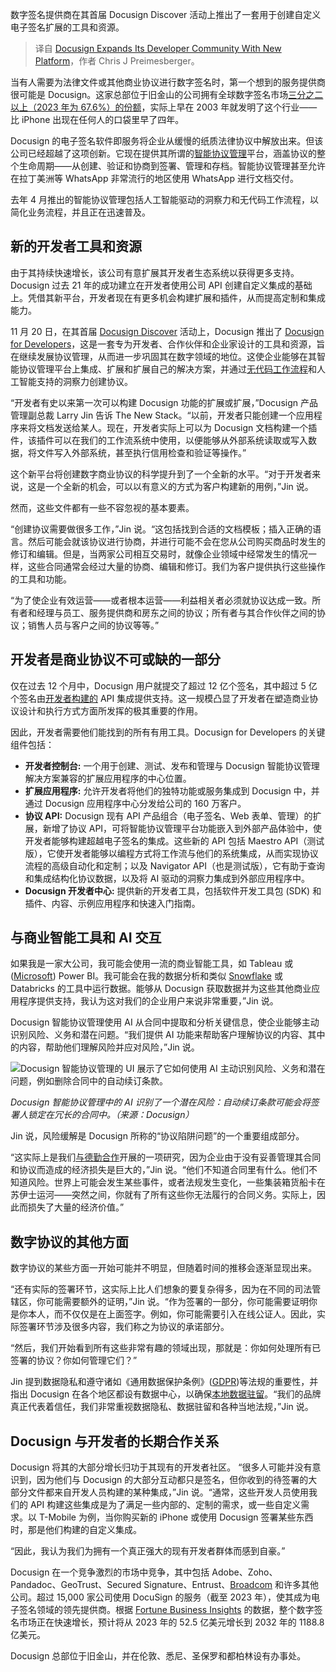 
<!--
title: Docusign通过新平台扩展其开发者社区
cover: https://cdn.thenewstack.io/media/2024/11/97221f54-docusign-developer-tools.jpg
-->

数字签名提供商在其首届 Docusign Discover 活动上推出了一套用于创建自定义电子签名扩展的工具和资源。

> 译自 [Docusign Expands Its Developer Community With New Platform](https://thenewstack.io/docusign-expands-its-developer-community-with-new-platform/)，作者 Chris J Preimesberger。

当有人需要为法律文件或其他商业协议进行数字签名时，第一个想到的服务提供商很可能是 Docusign。这家总部位于旧金山的公司拥有全球数字签名市场[三分之二以上（2023 年为 67.6%）的份额](https://www.statista.com/statistics/1338004/electronic-signature-market-share-by-company/)，实际上早在 2003 年就发明了这个行业——比 iPhone 出现在任何人的口袋里早了四年。

Docusign 的电子签名软件即服务将企业从缓慢的纸质法律协议中解放出来。但该公司已经超越了这项创新。它现在提供其所谓的[智能协议管理](https://www.docusign.com/intelligent-agreement-management)平台，涵盖协议的整个生命周期——从创建、验证和协商到签署、管理和存档。智能协议管理甚至允许在拉丁美洲等 WhatsApp 非常流行的地区使用 WhatsApp 进行文档交付。

去年 4 月推出的智能协议管理包括人工智能驱动的洞察力和无代码工作流程，以简化业务流程，并且正在迅速普及。


## 新的开发者工具和资源

由于其持续快速增长，该公司有意扩展其开发者生态系统以获得更多支持。Docusign 过去 21 年的成功建立在开发者使用公司 API 创建自定义集成的基础上。凭借其新平台，开发者现在有更多机会构建扩展和插件，从而提高定制和集成能力。

11 月 20 日，在其首届 [Docusign Discover](https://events.docusign.com/discover) 活动上，Docusign 推出了 [Docusign for Developers](https://developers.docusign.com/)，这是一套专为开发者、合作伙伴和企业家设计的工具和资源，旨在继续发展协议管理，从而进一步巩固其在数字领域的地位。这使企业能够在其智能协议管理平台上集成、扩展和扩展自己的解决方案，并通过[无代码工作流程](https://thenewstack.io/low-code-vs-no-code/)和人工智能支持的洞察力创建协议。

“开发者有史以来第一次可以构建 Docusign 功能的扩展或扩展，”Docusign 产品管理副总裁 Larry Jin 告诉 The New Stack。“以前，开发者只能创建一个应用程序来将文档发送给某人。现在，开发者实际上可以为 Docusign 文档构建一个插件，该插件可以在我们的工作流系统中使用，以便能够从外部系统读取或写入数据，将文件写入外部系统，甚至执行信用检查和验证等操作。”

这个新平台将创建数字商业协议的科学提升到了一个全新的水平。“对于开发者来说，这是一个全新的机会，可以以有意义的方式为客户构建新的用例，”Jin 说。

然而，这些文件都有一些不容忽视的基本要素。

“创建协议需要做很多工作，”Jin 说。“这包括找到合适的文档模板；插入正确的语言。然后可能会就该协议进行协商，并进行可能不会在您从公司购买商品时发生的修订和编辑。但是，当两家公司相互交易时，就像企业领域中经常发生的情况一样，这些合同通常会经过大量的协商、编辑和修订。我们为客户提供执行这些操作的工具和功能。

“为了使企业有效运营——或者根本运营——利益相关者必须就协议达成一致。所有者和经理与员工、服务提供商和房东之间的协议；所有者与其合作伙伴之间的协议；销售人员与客户之间的协议等等。”


## 开发者是商业协议不可或缺的一部分

仅在过去 12 个月中，Docusign 用户就提交了超过 12 亿个签名，其中超过 5 亿个签名由[开发者构建的](https://roadmap.sh/api-design) API 集成提供支持。这一规模凸显了开发者在塑造商业协议设计和执行方式方面所发挥的极其重要的作用。

因此，开发者需要他们能找到的所有有用工具。Docusign for Developers 的关键组件包括：

- **开发者控制台:** 一个用于创建、测试、发布和管理与 Docusign 智能协议管理解决方案兼容的扩展应用程序的中心位置。 
- **扩展应用程序:** 允许开发者将他们的独特功能或服务集成到 Docusign 中，并通过 Docusign 应用程序中心分发给公司的 160 万客户。 
- **协议 API:** Docusign 现有 API 产品组合（电子签名、Web 表单、管理）的扩展，新增了协议 API，可将智能协议管理平台功能嵌入到外部产品体验中，使开发者能够构建超越电子签名的集成。这些新的 API 包括 Maestro API（测试版），它使开发者能够以编程方式将工作流与他们的系统集成，从而实现协议流程的高级自动化和定制；以及 Navigator API（也是测试版），它有助于查询和集成结构化协议数据，以及将 AI 驱动的洞察力集成到外部应用程序中。 
- **Docusign 开发者中心:** 提供新的开发者工具，包括软件开发工具包 (SDK) 和插件、内容、示例应用程序和快速入门指南。

## 与商业智能工具和 AI 交互

如果我是一家大公司，我可能会使用一流的商业智能工具，如 Tableau 或 ([Microsoft](https://news.microsoft.com/?utm_content=inline+mention)) Power BI。我可能会在我的数据分析和类似 [Snowflake](https://www.snowflake.com/?utm_content=inline+mention) 或 Databricks 的工具中运行数据。能够从 Docusign 获取数据并为这些其他商业应用程序提供支持，我认为这对我们的企业用户来说非常重要，”Jin 说。

Docusign 智能协议管理使用 AI 从合同中提取和分析关键信息，使企业能够主动识别风险、义务和潜在问题。“我们提供 AI 功能来帮助客户理解协议的内容、其中的内容，帮助他们理解风险并应对风险，”Jin 说。

![Docusign 智能协议管理的 UI 展示了它如何使用 AI 主动识别风险、义务和潜在问题，例如删除合同中的自动续订条款。](https://cdn.thenewstack.io/media/2024/11/98c71263-ai-assisted-review.png)

*Docusign 智能协议管理中的 AI 识别了一个潜在风险：自动续订条款可能会将签署人锁定在冗长的合同中。（来源：Docusign）*

Jin 说，风险缓解是 Docusign 所称的“协议陷阱问题”的一个重要组成部分。

“这实际上是我们[与德勤合作](https://www.docusign.com/deloitte-agreement-study-2024)开展的一项研究，因为企业由于没有妥善管理其合同和协议而造成的经济损失是巨大的，”Jin 说。“他们不知道合同里有什么。他们不知道风险。世界上可能会发生某些事件，或者法规发生变化，一些集装箱货船卡在苏伊士运河——突然之间，你就有了所有这些你无法履行的合同义务。实际上，因此而损失了大量的经济价值。”

## 数字协议的其他方面

数字协议的某些方面一开始可能并不明显，但随着时间的推移会逐渐显现出来。

“还有实际的签署环节，这实际上比人们想象的要复杂得多，因为在不同的司法管辖区，你可能需要额外的证明，”Jin 说。“作为签署的一部分，你可能需要证明你是你本人，而不仅仅是在上面签字。例如，你可能需要引入在线公证人。因此，实际签署环节涉及很多内容，我们称之为协议的承诺部分。

“然后，我们开始看到所有这些非常有趣的领域出现，那就是：你如何处理所有已签署的协议？你如何管理它们？”

Jin 提到数据隐私和遵守诸如《通用数据保护条例》([GDPR](https://thenewstack.io/llms-and-data-privacy-navigating-the-new-frontiers-of-ai/))等法规的重要性，并指出 Docusign 在各个地区都设有数据中心，以确保[本地数据驻留](https://thenewstack.io/end-compliance-nightmares-with-cross-data-center-replication/)。“我们的品牌真正代表着信任，我们非常重视数据隐私、数据驻留和各种当地法规，”Jin 说。

## Docusign 与开发者的长期合作关系

Docusign 将其的大部分增长归功于其现有的开发者社区。
“很多人可能并没有意识到，因为他们与 Docusign 的大部分互动都只是签名，但你收到的待签署的大部分文件都来自开发人员构建的某种集成，”Jin 说。“通常，这些开发人员使用我们的 API 构建这些集成是为了满足一些内部的、定制的需求，或一些自定义需求。以 T-Mobile 为例，当你购买新的 iPhone 或使用 Docusign 签署某些东西时，那是他们构建的自定义集成。

“因此，我认为我们为拥有一个真正强大的现有开发者群体而感到自豪。”

Docusign 在一个竞争激烈的市场中竞争，其中包括 Adobe、Zoho、Pandadoc、GeoTrust、Secured Signature、Entrust、[Broadcom](https://tanzu.vmware.com?utm_content=inline+mention) 和许多其他公司。超过 15,000 家公司使用 DocuSign 的服务（截至 2023 年），使其成为电子签名领域的领先提供商。根据 [Fortune Business Insights](https://www.fortunebusinessinsights.com/industry-reports/digital-signature-market-100356) 的数据，整个数字签名市场正在快速增长，预计将从 2023 年的 52.5 亿美元增长到 2032 年的 1188.8 亿美元。

Docusign 总部位于旧金山，并在伦敦、悉尼、圣保罗和都柏林设有办事处。
